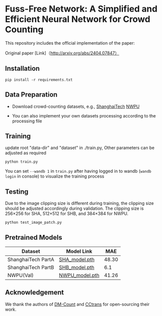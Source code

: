 # Fuss-Free Network: A Simplified and Efficient Neural Network for Crowd Counting

This repository includes the official implementation of the paper:

Original paper [Link]（http://arxiv.org/abs/2404.07847）

## Installation

```
pip install -r requirements.txt
```
## Data Preparation

- Download crowd-counting datasets, e.g., [ShanghaiTech](https://drive.google.com/file/d/1pSXVqS9NxIKs8W4-DAH38StWiWvBv1Zh/view?usp=drive_link)
                                          [NWPU](https://drive.google.com/file/d/1Mt9aEyejhsx3rCIaW2jepFQGacv5qFzw/view?usp=drive_link)

- You can also implement your own datasets processing according to the processing file

## Training
update root "data-dir" and "dataset" in ./train.py, Other parameters can be adjusted as required
```bash
python train.py
```
You can set ```--wandb 1``` in ```train.py``` after having logged in to wandb (```wandb login``` in console) to visualize the training process

## Testing
Due to the image clipping size is different during training, the clipping size should be adjusted accordingly during validation. The clipping size is 256×256 for SHA, 512×512 for SHB, and 384×384 for NWPU.
```bash
python test_image_patch.py
```


## Pretrained Models

| Dataset                  | Model Link  | MAE |
| ------------------------ | ----------- | --- |
| ShanghaiTech PartA       |  [SHA_model.pth](https://drive.google.com/file/d/1vQLWSIYTUXMJKMnVlKgiuYGbsVqPyN9W/view?usp=drive_link)   | 48.30 |
| ShanghaiTech PartB       |  [SHB_model.pth](https://drive.google.com/file/d/1LhRde7Ztpg1pn3C7DIfZj9tkP5FrHh1P/view?usp=drive_link)   |  6.1  |
| NWPU(Val)                |  [NWPU_model.pth](https://drive.google.com/file/d/1zCkfSvTV2Cx5boEZ3a6lgyQMCPeeNGmi/view?usp=drive_link)  | 41.26 |

## Acknowledgement

We thank the authors of [DM-Count](https://github.com/cvlab-stonybrook/DM-Count) and [CCtrans](https://github.com/wfs123456/CCTrans) for open-sourcing their work.

